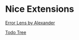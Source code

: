# Nice Extensions

[Error Lens by Alexander](https://marketplace.visualstudio.com/items?itemName=usernamehw.errorlens)

[Todo Tree](https://marketplace.visualstudio.com/items?itemName=Gruntfuggly.todo-tree)
